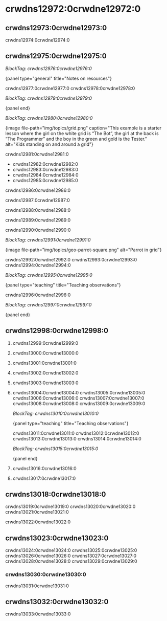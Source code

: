 # crwdns12972:0crwdne12972:0

## crwdns12973:0crwdne12973:0

crwdns12974:0crwdne12974:0

## crwdns12975:0crwdne12975:0

*BlockTag: crwdns12976:0crwdne12976:0*

{panel type="general" title="Notes on resources"}

crwdns12977:0crwdne12977:0 crwdns12978:0crwdne12978:0

*BlockTag: crwdns12979:0crwdne12979:0*

{panel end}

*BlockTag: crwdns12980:0crwdne12980:0*

{image file-path="img/topics/grid.png" caption="This example is a starter lesson where the girl on the white grid is “The Bot”, the girl at the back is “The Programmer” and the boy in the green and gold is the Tester." alt="Kids standing on and around a grid"}

crwdns12981:0crwdne12981:0

- crwdns12982:0crwdne12982:0
- crwdns12983:0crwdne12983:0
- crwdns12984:0crwdne12984:0
- crwdns12985:0crwdne12985:0

crwdns12986:0crwdne12986:0

crwdns12987:0crwdne12987:0

crwdns12988:0crwdne12988:0

crwdns12989:0crwdne12989:0

crwdns12990:0crwdne12990:0

*BlockTag: crwdns12991:0crwdne12991:0*

{image file-path="img/topics/geo-parrot-square.png" alt="Parrot in grid"}

crwdns12992:0crwdne12992:0 crwdns12993:0crwdne12993:0 crwdns12994:0crwdne12994:0

*BlockTag: crwdns12995:0crwdne12995:0*

{panel type="teaching" title="Teaching observations"}

crwdns12996:0crwdne12996:0

*BlockTag: crwdns12997:0crwdne12997:0*

{panel end}

## crwdns12998:0crwdne12998:0

1. crwdns12999:0crwdne12999:0

2. crwdns13000:0crwdne13000:0

3. crwdns13001:0crwdne13001:0

4. crwdns13002:0crwdne13002:0

5. crwdns13003:0crwdne13003:0

6. crwdns13004:0crwdne13004:0 crwdns13005:0crwdne13005:0 crwdns13006:0crwdne13006:0 crwdns13007:0crwdne13007:0 crwdns13008:0crwdne13008:0 crwdns13009:0crwdne13009:0
    
    *BlockTag: crwdns13010:0crwdne13010:0*

    {panel type="teaching" title="Teaching observations"}
    
    crwdns13011:0crwdne13011:0 crwdns13012:0crwdne13012:0 crwdns13013:0crwdne13013:0 crwdns13014:0crwdne13014:0
    
    *BlockTag: crwdns13015:0crwdne13015:0*

    {panel end}

7. crwdns13016:0crwdne13016:0

8. crwdns13017:0crwdne13017:0

## crwdns13018:0crwdne13018:0

crwdns13019:0crwdne13019:0 crwdns13020:0crwdne13020:0 crwdns13021:0crwdne13021:0

crwdns13022:0crwdne13022:0

## crwdns13023:0crwdne13023:0

crwdns13024:0crwdne13024:0 crwdns13025:0crwdne13025:0 crwdns13026:0crwdne13026:0 crwdns13027:0crwdne13027:0 crwdns13028:0crwdne13028:0 crwdns13029:0crwdne13029:0

### crwdns13030:0crwdne13030:0

crwdns13031:0crwdne13031:0

## crwdns13032:0crwdne13032:0

crwdns13033:0crwdne13033:0